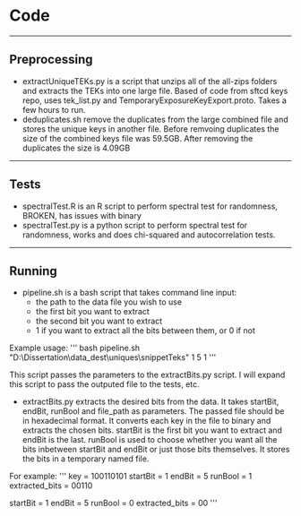 # Code
---

## Preprocessing
- extractUniqueTEKs.py is a script that unzips all of the all-zips folders and extracts the TEKs into one large file. Based of code from sftcd keys repo, uses tek_list.py and TemporaryExposureKeyExport.proto. Takes a few hours to run.
- deduplicates.sh remove the duplicates from the large combined file and stores the unique keys in another file. Before remvoing duplicates the size of the combined keys file was 59.5GB. After removing the duplicates the size is 4.09GB

--- 

## Tests
- spectralTest.R is an R script to perform spectral test for randomness, BROKEN, has issues with binary
- spectralTest.py is a python script to perform spectral test for randomness, works and does chi-squared and autocorrelation tests.

---

## Running
- pipeline.sh is a bash script that takes command line input:
    - the path to the data file you wish to use
    - the first bit you want to extract
    - the second bit you want to extract
    - 1 if you want to extract all the bits between them, or 0 if not

Example usage:
'''
bash pipeline.sh "D:\Dissertation\data_dest\uniques\snippetTeks" 1 5 1
'''

This script passes the parameters to the extractBits.py script. I will expand this script to pass the outputed file to the tests, etc.

- extractBits.py extracts the desired bits from the data. It takes startBit, endBit, runBool and file_path as parameters. The passed file should be in hexadecimal format. It converts each key in the file to binary and extracts the chosen bits. startBit is the first bit you want to extract and endBit is the last. runBool is used to choose whether you want all the bits inbetween startBit and endBit or just those bits themselves. It stores the bits in a temporary  named file. 

For example:
'''
key = 100110101
startBit = 1
endBit = 5
runBool = 1
extracted_bits = 00110

startBit = 1
endBit = 5
runBool = 0
extracted_bits = 00
'''